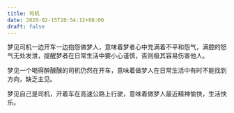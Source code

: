 ```yaml
---
title: 司机
date: 2020-02-15T20:54:12+08:00
draft: false
---
```


梦见司机一边开车一边抱怨做梦人，意味着梦者心中充满着不平和怨气，满腔的怒气无处发泄，提醒梦者在日常生活中要小心谨慎，否则极其容易伤害他人。

梦见一个喝得醉醺醺的司机仍然在开车，意味着做梦人在日常生活中有时不能找到方向，缺乏主见。

梦见自己是司机，开着车在高速公路上行驶，意味着做梦人最近精神愉快，生活快乐。